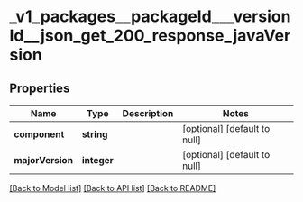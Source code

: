 # _v1_packages__packageId___versionId__json_get_200_response_javaVersion

## Properties
Name | Type | Description | Notes
------------ | ------------- | ------------- | -------------
**component** | **string** |  | [optional] [default to null]
**majorVersion** | **integer** |  | [optional] [default to null]

[[Back to Model list]](../README.md#documentation-for-models) [[Back to API list]](../README.md#documentation-for-api-endpoints) [[Back to README]](../README.md)


